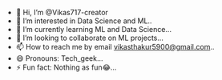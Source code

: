 - 👋 Hi, I’m @Vikas717-creator
- 👀 I’m interested in Data Science and ML..
- 🌱 I’m currently learning ML and Data Science...
- 💞️ I’m looking to collaborate on ML projects...
- 📫 How to reach me by email vikasthakur5900@gmail.com..
- 😄 Pronouns: Tech_geek...
- ⚡ Fun fact: Nothing as fun😂...

<!---
Vikas717-creator/Vikas717-creator is a ✨ special ✨ repository because its `README.md` (this file) appears on your GitHub profile.
You can click the Preview link to take a look at your changes.
--->

